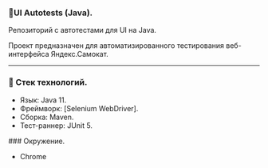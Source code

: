 ### 🚀 UI Autotests (Java).

Репозиторий с автотестами для UI на Java.

Проект предназначен для автоматизированного тестирования веб-интерфейса Яндекс.Самокат.

---

### 📌 Стек технологий.

- Язык: Java 11.
- Фреймворк: [Selenium WebDriver].
- Сборка: Maven.
- Тест-раннер: JUnit 5.

 ### Окружение.

- Chrome
 
